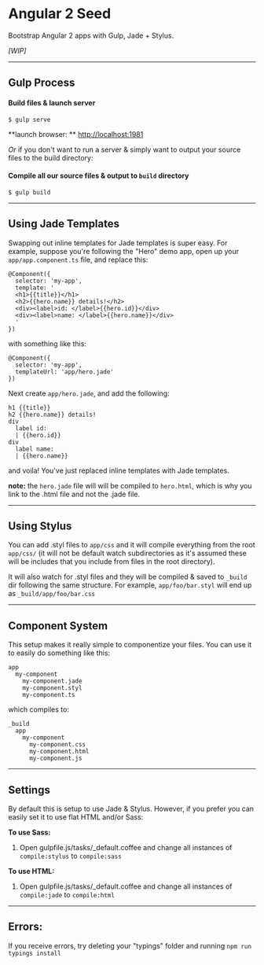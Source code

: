 # Angular 2 Seed
Bootstrap Angular 2 apps with Gulp, Jade + Stylus.

_[WIP]_

*****

## Gulp Process

#### Build files & launch server
```
$ gulp serve
```

**launch browser: ** [http://localhost:1981](http://localhost:1981)

_Or_ if you don't want to run a server & simply want to output your source files to the build directory:

#### Compile all our source files & output to `build` directory
```
$ gulp build
```

*****

## Using Jade Templates
Swapping out inline templates for Jade templates is super easy. For example, suppose you're following the "Hero" demo app, open up your `app/app.component.ts` file, and replace this:
```
@Component({
  selector: 'my-app',
  template: '
  <h1>{{title}}</h1>
  <h2>{{hero.name}} details!</h2>
  <div><label>id: </label>{{hero.id}}</div>
  <div><label>name: </label>{{hero.name}}</div>
  '
})
```

with something like this:

```
@Component({
  selector: 'my-app',
  templateUrl: 'app/hero.jade'
})
```

Next create `app/hero.jade`, and add the following:
```
h1 {{title}}
h2 {{hero.name}} details!
div
  label id:
  | {{hero.id}}
div
  label name:
  | {{hero.name}}
```

and voila! You've just replaced inline templates with Jade templates.

**note:** the `hero.jade` file will will be compiled to `hero.html`, which is why you link to the .html file and not the .jade file.


*****

## Using Stylus
You can add .styl files to `app/css` and it will compile everything from the root `app/css/` (it will not be default watch subdirectories as it's assumed these will be includes that you include from files in the root directory).

It will also watch for .styl files and they will be compiled & saved to `_build` dir following the same structure. For example, `app/foo/bar.styl` will end up as `_build/app/foo/bar.css`


*****

## Component System
This setup makes it really simple to componentize your files. You can use it to easily do something like this:

```
app
  my-component
    my-component.jade
    my-component.styl
    my-component.ts
```

which compiles to:

```
_build
  app
    my-component
      my-component.css
      my-component.html
      my-component.js
```

*****

## Settings

By default this is setup to use Jade & Stylus. However, if you prefer you can easily set it to use flat HTML and/or Sass:

**To use Sass:**
1) Open gulpfile.js/tasks/_default.coffee and change all instances of `compile:stylus` to `compile:sass`

**To use HTML:**
1) Open gulpfile.js/tasks/_default.coffee and change all instances of `compile:jade` to `compile:html`


*****

## Errors:

If you receive errors, try deleting your "typings" folder and running `npm run typings install`
